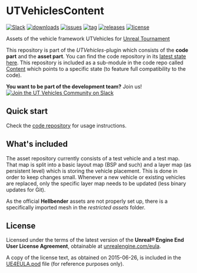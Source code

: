 UTVehiclesContent
=================
[![Slack](http://utvehicles-slack.herokuapp.com/badge.svg)](http://utvehicles-slack.herokuapp.com/)
[![downloads](https://img.shields.io/github/downloads/UTCommunity/UTVehicles/latest/total.svg)](https://github.com/UTCommunity/UTVehicles/releases/latest)
[![issues](https://img.shields.io/github/issues/UTCommunity/UTVehiclesContent.svg)](https://github.com/UTCommunity/UTVehicles/issues)
[![tag](https://img.shields.io/github/tag/UTCommunity/UTVehicles.svg)](https://github.com/UTCommunity/UTVehicles/tags)
[![releases](https://img.shields.io/github/release/UTCommunity/UTVehicles.svg)](https://github.com/UTCommunity/UTVehicles/releases)
[![license](https://img.shields.io/badge/license-UE4%2FUT-blue.svg)](https://www.unrealengine.com/eula)

Assets of the vehicle framework UTVehicles for [Unreal Tournament](www.unrealtournament.com/)

This repository is part of the *UTVehicles*-plugin which consists of the **code part** and the **asset part**. You can find the code repository in its [latest state here](https://github.com/UTCommunity/UTVehicles). This repository is included as a sub-module in the code repo called [Content](Content/) which points to a specific state (to feature full compatibility to the code).

**You want to be part of the development team?** Join us! [![Join the UT Vehicles Community on Slack](http://utvehicles-slack.herokuapp.com/badge.svg)](http://utvehicles-slack.herokuapp.com/)

## Quick start

Check the [code repository](https://github.com/UTCommunity/UTVehicles) for usage instructions.

## What's included

The asset repository currently consists of a test vehicle and a test map. That map is split into a basic layout map (BSP and such) and a layer map (as persistent level) which is storing the vehicle placement. This is done in order to keep changes small. Whenever a new vehicle or existing vehicles are replaced, only the specific layer map needs to be updated (less binary updates for Git).

As the official **Hellbender** assets are not properly set up, there is a specifically imported mesh in the _restricted assets_ folder.

## License

Licensed under the terms of the latest version of the **Unreal® Engine End User License Agreement**, obtainable at [unrealengine.com/eula](//unrealengine.com/eula).

A copy of the license text, as obtained on 2015-06-26, is included in the [UE4EULA.pod](UE4EULA.pod) file (for reference purposes only).